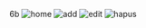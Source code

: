  6b
![home](https://user-images.githubusercontent.com/49262552/81472697-01820e80-9224-11ea-98ae-3842050a2e1d.png)
![add](https://user-images.githubusercontent.com/49262552/81472700-034bd200-9224-11ea-830c-d0ba9f172d63.png)
![edit](https://user-images.githubusercontent.com/49262552/81472703-047cff00-9224-11ea-95ac-137b0efe42ff.png)
![hapus](https://user-images.githubusercontent.com/49262552/81472704-05159580-9224-11ea-9d60-fe299d8a07bc.png)
